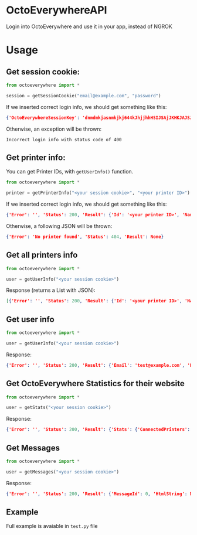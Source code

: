 # OctoEverywhereAPI
Login into OctoEverywhere and use it in your app, instead of NGROK

# Usage
## Get session cookie:
```py
from octoeverywhere import *

session = getSessionCookie("email@example.com", "password")
```

If we inserted correct login info, we should get something like this:
```json
{'OctoEverywhereSessionKey': 'dnmdmkjasnmkjkj644kJhjjhhHSIJSAjJKHKJAJSJIUEWUEHXSHWETWQZROO94UZZW'}
```

Otherwise, an exception will be thrown:
```
Incorrect login info with status code of 400
```

## Get printer info:
You can get Printer IDs, with `getUserInfo()` function.

```py
from octoeverywhere import *

printer = getPrinterInfo("<your session cookie>", "<your printer ID>")
```

If we inserted correct login info, we should get something like this:
```json
{'Error': '', 'Status': 200, 'Result': {'Id': '<your printer ID>', 'Name': 'example', 'Owners': ['test@example.com'], 'LastConnectionTime': '2021-03-30T15:33:23.4649623Z', 'LastDisconnectTime': '2021-03-30T15:33:13.9014383Z'}}
```

Otherwise, a following JSON will be thrown:
```json
{'Error': 'No printer found', 'Status': 404, 'Result': None}
```

## Get all printers info
```py
from octoeverywhere import *

user = getUserInfo("<your session cookie>")
```

Response (returns a List with JSON):
```json
[{'Error': '', 'Status': 200, 'Result': {'Id': '<your printer ID>', 'Name': 'example', 'Owners': ['test@example.com'], 'LastConnectionTime': '2021-03-30T15:33:23.4649623Z', 'LastDisconnectTime': '2021-03-30T15:33:13.9014383Z'}}]
```

## Get user info
```py
from octoeverywhere import *

user = getUserInfo("<your session cookie>")
```

Response:
```json
{'Error': '', 'Status': 200, 'Result': {'Email': 'test@example.com', 'PrinterIds': ['PVNZ67HA2GPR514Q2O5X9UB5B8HH3PUT0DAMUQY8'], 'IsMfaEnabled': False, 'HasSeenFirstTimePortalCredsMessage': True}}
```

## Get OctoEverywhere Statistics for their website
```py
from octoeverywhere import *

user = getStats("<your session cookie>")
```

Response:
```json
{'Error': '', 'Status': 200, 'Result': {'Stats': {'ConnectedPrinters': 5476, 'WebcamMinutesStreamtedInLast24Hours': 3172}}}
```

## Get Messages
```py
from octoeverywhere import *

user = getMessages("<your session cookie>")
```

Response:
```json
{'Error': '', 'Status': 200, 'Result': {'MessageId': 0, 'HtmlString': None, 'NeedsAck': False, 'OverridePrinterErrors': False}}
```

## Example
Full example is avaiable in `test.py` file
